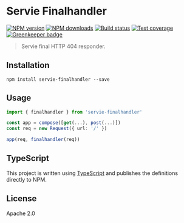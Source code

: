 # Servie Finalhandler

[![NPM version](https://img.shields.io/npm/v/servie-finalhandler.svg?style=flat)](https://npmjs.org/package/servie-finalhandler)
[![NPM downloads](https://img.shields.io/npm/dm/servie-finalhandler.svg?style=flat)](https://npmjs.org/package/servie-finalhandler)
[![Build status](https://img.shields.io/travis/serviejs/servie-finalhandler.svg?style=flat)](https://travis-ci.org/serviejs/servie-finalhandler)
[![Test coverage](https://img.shields.io/coveralls/serviejs/servie-finalhandler.svg?style=flat)](https://coveralls.io/r/serviejs/servie-finalhandler?branch=master)
[![Greenkeeper badge](https://badges.greenkeeper.io/serviejs/servie-finalhandler.svg)](https://greenkeeper.io/)

> Servie final HTTP 404 responder.

## Installation

```
npm install servie-finalhandler --save
```

## Usage

```ts
import { finalhandler } from 'servie-finalhandler'

const app = compose([get(...), post(...)])
const req = new Request({ url: '/' })

app(req, finalhandler(req))
```

## TypeScript

This project is written using [TypeScript](https://github.com/Microsoft/TypeScript) and publishes the definitions directly to NPM.

## License

Apache 2.0
